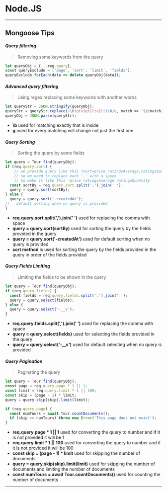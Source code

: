 # Node.JS
<hr>


## Mongoose Tips

#### <i>Query filtering</i>
> Removing some keywords from the query

```js
let queryObj = {...req.query};
const queryExclude = ['page', 'sort', 'limit', 'fields'];
queryExclude.forEach(data => delete queryObj[data]);
```


#### <i>Advanced query filtering</i>
> Using regex replacing some keywords with another words

```js
let queryStr = JSON.stringify(queryObj);
queryStr = queryStr.replace(/\b(gte|gt|lte|lt)\b/g, match => `$${match}`);
queryObj = JSON.parse(queryStr);
```
* <b>\b</b> used for matching exactly that is inside 
* <b>g</b> used for every matching will change not just the first one

#### <i>Query Sorting</i>
> Sorting the query by some fields

```js
let query = Tour.find(queryObj);
if (req.query.sort) {
    // we provide query like this ?sort=price,ratingsAverage,ratingsQuantity
    // so we need to replace each ',' with a space
    // to make it like this 'price ratingsAverage ratingsQuantity'
  const sortBy = req.query.sort.split(',').join(' ');
  query = query.sort(sortBy);
} else {
  query = query.sort('-createdAt');
//   default sorting when no query is provided
}
```
* <b>req.query.sort.split(',').join(' ')</b> used for replacing the comma with space
* <b>query = query.sort(sortBy)</b> used for sorting the query by the fields provided in the query
* <b>query = query.sort('-createdAt')</b> used for default sorting when no query is provided
* <b>sort method</b> is used for sorting the query by the fields provided in the query in order of the fields provided

#### <i> Query Fields Limiting </i>
> Limiting the fields to be shown in the query

```js
let query = Tour.find(queryObj);
if (req.query.fields) {
  const fields = req.query.fields.split(',').join(' ');
  query = query.select(fields);
} else {
  query = query.select('-__v');
}
```
* <b>req.query.fields.split(',').join(' ')</b> used for replacing the comma with space
* <b>query = query.select(fields)</b> used for selecting the fields provided in the query
* <b>query = query.select('-__v')</b> used for default selecting when no query is provided

#### <i> Query Pagination </i>
> Paginating the query

```js
let query = Tour.find(queryObj);
const page = req.query.page * 1 || 1;
const limit = req.query.limit * 1 || 100;
const skip = (page - 1) * limit;
query = query.skip(skip).limit(limit);

if (req.query.page) {
  const numTours = await Tour.countDocuments();
  if (skip >= numTours) throw new Error('This page does not exist');
}
```
* <b>req.query.page * 1 || 1</b> used for converting the query to number and if it is not provided it will be 1
* <b>req.query.limit * 1 || 100</b> used for converting the query to number and if it is not provided it will be 100
* <b>const skip = (page - 1) * limit</b> used for skipping the number of documents
* <b>query = query.skip(skip).limit(limit)</b> used for skipping the number of documents and limiting the number of documents
* <b>const numTours = await Tour.countDocuments()</b> used for counting the number of documents
<hr>
